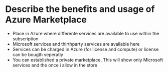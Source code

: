 # Describe the benefits and usage of Azure Marketplace

- Place in Azure where differente services are available to use within the subscription
- Microsoft services and thirthparty services are available here
- Services can be charged in Azure (for license and compute) or license can be bougth seperatly
- You can established a private marketplace, This will show only Microsoft services and the once i allow in the store